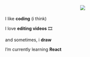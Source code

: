 <h1 align="center">
    <img src="https://readme-typing-svg.herokuapp.com?font=Inconsolata&weight=600&size=35&center=true&vCenter=true&width=500&height=70&duration=4000&pause=1000&color=5D55AE&width=435&lines=Hello+there,;Arkade+here+%3C%E2%97%95_%E2%97%95%2F%3E;Welcome..." />
</h1>

<div align="left">
 
 I like **coding** (i think)

 I love **editing videos** 🎞️

 and sometimes, i **draw**
 
 I’m currently learning **React**

</div>





 
